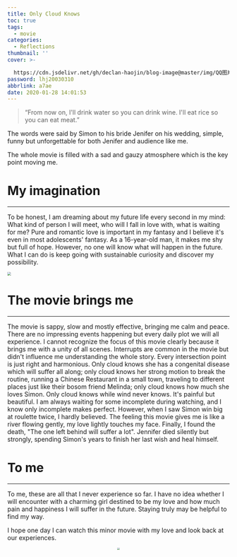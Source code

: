 ```yaml
---
title: Only Cloud Knows
toc: true
tags:
  - movie
categories:
  - Reflections
thumbnail: ''
cover: >-

  https://cdn.jsdelivr.net/gh/declan-haojin/blog-image@master/img/QQ图片20200128141303.png
password: lhj20030310
abbrlink: a7ae
date: 2020-01-28 14:01:53
---
```



> “From now on, I'll drink water so you can drink wine. I'll eat rice so you can eat meat.”

The words were said by Simon to his bride Jenifer on his wedding, simple, funny but unforgettable for both Jenifer and audience like me.

The whole movie is filled with a sad and gauzy atmosphere which is the key point moving me. 

# My imagination

---

To be honest, I am dreaming about my future life every second in my mind: What kind of person I will meet, who will I fall in love with, what is waiting for me? Pure and romantic love is important in my fantasy and I believe it's even in most adolescents' fantasy. As a 16-year-old man, it makes me shy but full of hope. However, no one will know what will happen in the future. What I can do is keep going with sustainable curiosity and discover my possibility.

<img src="https://i.loli.net/2020/01/28/lvpAP1xo5a79UuY.jpg" style="zoom:50%;" />

<!--more-->

# The movie brings me

---

The movie is sappy, slow and mostly effective, bringing me calm and peace. There are no impressing events happening but every daily plot we will all experience. I cannot recognize the focus of this movie clearly because it brings me with a unity of all scenes. Interrupts are common in the movie but didn't influence me understanding the whole story. Every intersection point is just right and harmonious. Only cloud knows she has a congenital disease which will suffer all along; only cloud knows her strong motion to break the routine, running a Chinese Restaurant in a small town, traveling to different places just like their bosom friend Melinda; only cloud knows how much she loves Simon. Only cloud knows while wind never knows. It's painful but beautiful. I am always waiting for some incomplete during watching, and I know only incomplete makes perfect. However, when I saw Simon win big at roulette twice, I hardly believed. The feeling this movie gives me is like a river flowing gently, my love lightly touches my face. Finally, I found the death, "The one left behind will suffer a lot". Jennifer died silently but strongly, spending Simon's years to finish her last wish and heal himself. 

# To me

---

To me, these are all that I never experience so far. I have no idea whether I will encounter with a charming girl destined to be my love and how much pain and happiness I will suffer in the future. Staying truly may be helpful to find my way. 

I hope one day I can watch this minor movie with my love and look back at our experiences.

<div align=center>
<img src="https://i.loli.net/2020/01/28/hFsvUwW4PTzgkZ7.jpg" style="zoom:33%;" />
</div>
